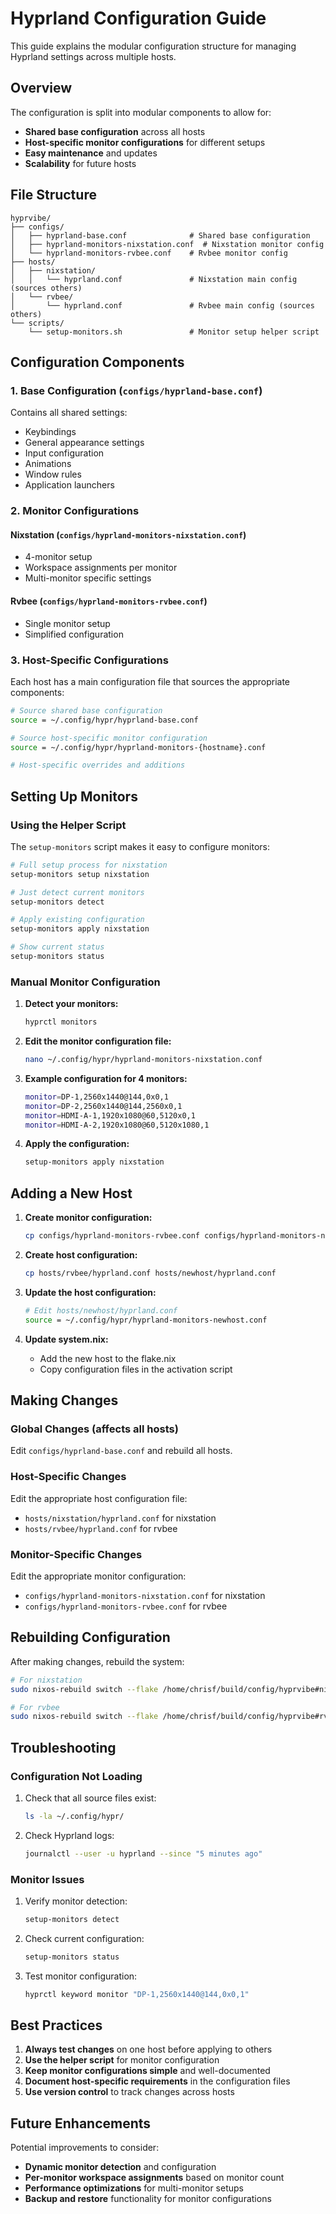 # Hyprland Configuration Guide

This guide explains the modular configuration structure for managing Hyprland settings across multiple hosts.

## Overview

The configuration is split into modular components to allow for:
- **Shared base configuration** across all hosts
- **Host-specific monitor configurations** for different setups
- **Easy maintenance** and updates
- **Scalability** for future hosts

## File Structure

```
hyprvibe/
├── configs/
│   ├── hyprland-base.conf              # Shared base configuration
│   ├── hyprland-monitors-nixstation.conf  # Nixstation monitor config
│   └── hyprland-monitors-rvbee.conf    # Rvbee monitor config
├── hosts/
│   ├── nixstation/
│   │   └── hyprland.conf               # Nixstation main config (sources others)
│   └── rvbee/
│       └── hyprland.conf               # Rvbee main config (sources others)
└── scripts/
    └── setup-monitors.sh               # Monitor setup helper script
```

## Configuration Components

### 1. Base Configuration (`configs/hyprland-base.conf`)

Contains all shared settings:
- Keybindings
- General appearance settings
- Input configuration
- Animations
- Window rules
- Application launchers

### 2. Monitor Configurations

#### Nixstation (`configs/hyprland-monitors-nixstation.conf`)
- 4-monitor setup
- Workspace assignments per monitor
- Multi-monitor specific settings

#### Rvbee (`configs/hyprland-monitors-rvbee.conf`)
- Single monitor setup
- Simplified configuration

### 3. Host-Specific Configurations

Each host has a main configuration file that sources the appropriate components:

```bash
# Source shared base configuration
source = ~/.config/hypr/hyprland-base.conf

# Source host-specific monitor configuration
source = ~/.config/hypr/hyprland-monitors-{hostname}.conf

# Host-specific overrides and additions
```

## Setting Up Monitors

### Using the Helper Script

The `setup-monitors` script makes it easy to configure monitors:

```bash
# Full setup process for nixstation
setup-monitors setup nixstation

# Just detect current monitors
setup-monitors detect

# Apply existing configuration
setup-monitors apply nixstation

# Show current status
setup-monitors status
```

### Manual Monitor Configuration

1. **Detect your monitors:**
   ```bash
   hyprctl monitors
   ```

2. **Edit the monitor configuration file:**
   ```bash
   nano ~/.config/hypr/hyprland-monitors-nixstation.conf
   ```

3. **Example configuration for 4 monitors:**
   ```bash
   monitor=DP-1,2560x1440@144,0x0,1
   monitor=DP-2,2560x1440@144,2560x0,1
   monitor=HDMI-A-1,1920x1080@60,5120x0,1
   monitor=HDMI-A-2,1920x1080@60,5120x1080,1
   ```

4. **Apply the configuration:**
   ```bash
   setup-monitors apply nixstation
   ```

## Adding a New Host

1. **Create monitor configuration:**
   ```bash
   cp configs/hyprland-monitors-rvbee.conf configs/hyprland-monitors-newhost.conf
   ```

2. **Create host configuration:**
   ```bash
   cp hosts/rvbee/hyprland.conf hosts/newhost/hyprland.conf
   ```

3. **Update the host configuration:**
   ```bash
   # Edit hosts/newhost/hyprland.conf
   source = ~/.config/hypr/hyprland-monitors-newhost.conf
   ```

4. **Update system.nix:**
   - Add the new host to the flake.nix
   - Copy configuration files in the activation script

## Making Changes

### Global Changes (affects all hosts)
Edit `configs/hyprland-base.conf` and rebuild all hosts.

### Host-Specific Changes
Edit the appropriate host configuration file:
- `hosts/nixstation/hyprland.conf` for nixstation
- `hosts/rvbee/hyprland.conf` for rvbee

### Monitor-Specific Changes
Edit the appropriate monitor configuration:
- `configs/hyprland-monitors-nixstation.conf` for nixstation
- `configs/hyprland-monitors-rvbee.conf` for rvbee

## Rebuilding Configuration

After making changes, rebuild the system:

```bash
# For nixstation
sudo nixos-rebuild switch --flake /home/chrisf/build/config/hyprvibe#nixstation

# For rvbee
sudo nixos-rebuild switch --flake /home/chrisf/build/config/hyprvibe#rvbee
```

## Troubleshooting

### Configuration Not Loading
1. Check that all source files exist:
   ```bash
   ls -la ~/.config/hypr/
   ```

2. Check Hyprland logs:
   ```bash
   journalctl --user -u hyprland --since "5 minutes ago"
   ```

### Monitor Issues
1. Verify monitor detection:
   ```bash
   setup-monitors detect
   ```

2. Check current configuration:
   ```bash
   setup-monitors status
   ```

3. Test monitor configuration:
   ```bash
   hyprctl keyword monitor "DP-1,2560x1440@144,0x0,1"
   ```

## Best Practices

1. **Always test changes** on one host before applying to others
2. **Use the helper script** for monitor configuration
3. **Keep monitor configurations simple** and well-documented
4. **Document host-specific requirements** in the configuration files
5. **Use version control** to track changes across hosts

## Future Enhancements

Potential improvements to consider:
- **Dynamic monitor detection** and configuration
- **Per-monitor workspace assignments** based on monitor count
- **Performance optimizations** for multi-monitor setups
- **Backup and restore** functionality for monitor configurations
